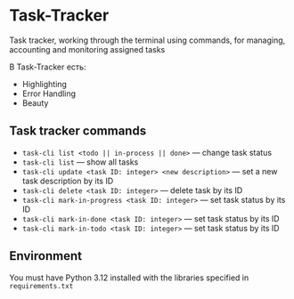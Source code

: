 # Task-Tracker
Task tracker, working through the terminal using commands, for managing, accounting and monitoring assigned tasks

В Task-Tracker есть:
- Highlighting
- Error Handling
- Beauty

## Task tracker commands
* `task-cli list <todo || in-process || done>`            —  change task status
* `task-cli list`                                         —  show all tasks
* `task-cli update <task ID: integer> <new description>`  —  set a new task description by its ID
* `task-cli delete <task ID: integer>`                    —  delete task by its ID
* `task-cli mark-in-progress <task ID: integer>`          —  set task status by its ID
* `task-cli mark-in-done <task ID: integer>`              —  set task status by its ID
* `task-cli mark-in-todo <task ID: integer>`              —  set task status by its ID

## Environment
You must have Python 3.12 installed with the libraries specified in `requirements.txt`
